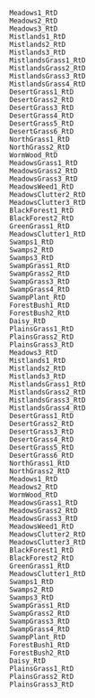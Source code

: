     Meadows1_RtD
    Meadows2_RtD
    Meadows3_RtD
    Mistlands1_RtD
    Mistlands2_RtD
    Mistlands3_RtD
    MistlandsGrass1_RtD
    MistlandsGrass2_RtD
    MistlandsGrass3_RtD
    MistlandsGrass4_RtD
    DesertGrass1_RtD
    DesertGrass2_RtD
    DesertGrass3_RtD
    DesertGrass4_RtD
    DesertGrass5_RtD
    DesertGrass6_RtD
    NorthGrass1_RtD
    NorthGrass2_RtD
    WormWood_RtD
    MeadowsGrass1_RtD
    MeadowsGrass2_RtD
    MeadowsGrass3_RtD
    MeadowsWeed1_RtD
    MeadowsClutter2_RtD
    MeadowsClutter3_RtD
    BlackForest1_RtD
    BlackForest2_RtD
    GreenGrass1_RtD
    MeadowsClutter1_RtD
    Swamps1_RtD
    Swamps2_RtD
    Swamps3_RtD
    SwampGrass1_RtD
    SwampGrass2_RtD
    SwampGrass3_RtD
    SwampGrass4_RtD
    SwampPlant_RtD
    ForestBush1_RtD
    ForestBush2_RtD
    Daisy_RtD
    PlainsGrass1_RtD
    PlainsGrass2_RtD
    PlainsGrass3_RtD
    Meadows3_RtD
    Mistlands1_RtD
    Mistlands2_RtD
    Mistlands3_RtD
    MistlandsGrass1_RtD
    MistlandsGrass2_RtD
    MistlandsGrass3_RtD
    MistlandsGrass4_RtD
    DesertGrass1_RtD
    DesertGrass2_RtD
    DesertGrass3_RtD
    DesertGrass4_RtD
    DesertGrass5_RtD
    DesertGrass6_RtD
    NorthGrass1_RtD
    NorthGrass2_RtD
    Meadows1_RtD
    Meadows2_RtD
    WormWood_RtD
    MeadowsGrass1_RtD
    MeadowsGrass2_RtD
    MeadowsGrass3_RtD
    MeadowsWeed1_RtD
    MeadowsClutter2_RtD
    MeadowsClutter3_RtD
    BlackForest1_RtD
    BlackForest2_RtD
    GreenGrass1_RtD
    MeadowsClutter1_RtD
    Swamps1_RtD
    Swamps2_RtD
    Swamps3_RtD
    SwampGrass1_RtD
    SwampGrass2_RtD
    SwampGrass3_RtD
    SwampGrass4_RtD
    SwampPlant_RtD
    ForestBush1_RtD
    ForestBush2_RtD
    Daisy_RtD
    PlainsGrass1_RtD
    PlainsGrass2_RtD
    PlainsGrass3_RtD

